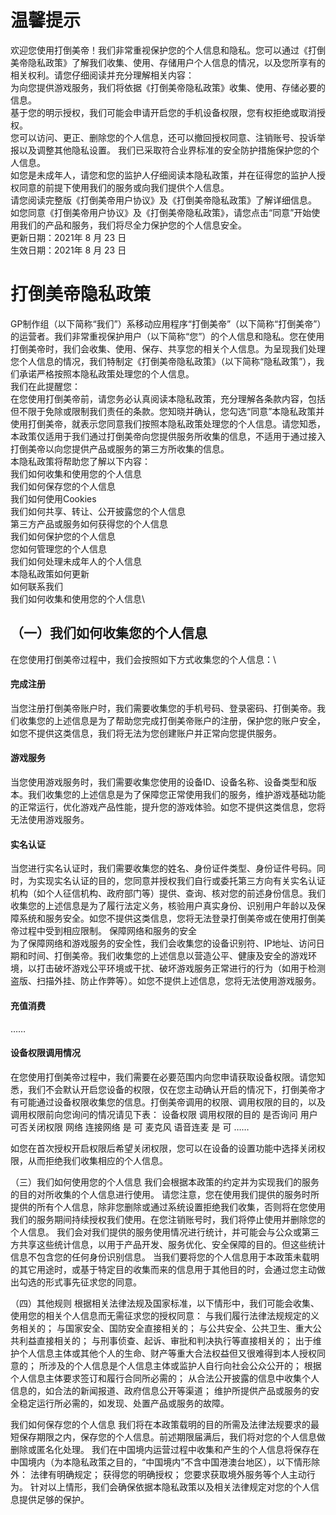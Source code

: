 # 温馨提示
欢迎您使用打倒美帝！我们非常重视保护您的个人信息和隐私。您可以通过《打倒美帝隐私政策》了解我们收集、使用、存储用户个人信息的情况，以及您所享有的相关权利。请您仔细阅读并充分理解相关内容：\
为向您提供游戏服务，我们将依据《打倒美帝隐私政策》收集、使用、存储必要的信息。\
基于您的明示授权，我们可能会申请开启您的手机设备权限，您有权拒绝或取消授权。\
您可以访问、更正、删除您的个人信息，还可以撤回授权同意、注销账号、投诉举报以及调整其他隐私设置。
我们已采取符合业界标准的安全防护措施保护您的个人信息。\
如您是未成年人，请您和您的监护人仔细阅读本隐私政策，并在征得您的监护人授权同意的前提下使用我们的服务或向我们提供个人信息。\
请您阅读完整版《打倒美帝用户协议》及《打倒美帝隐私政策》了解详细信息。\
如您同意《打倒美帝用户协议》及《打倒美帝隐私政策》，请您点击“同意”开始使用我们的产品和服务，我们将尽全力保护您的个人信息安全。\
更新日期：2021年 8 月 23 日\
生效日期：2021年 8 月 23 日
# 打倒美帝隐私政策
GP制作组（以下简称“我们”）系移动应用程序“打倒美帝”（以下简称“打倒美帝”）的运营者。我们非常重视保护用户（以下简称“您”）的个人信息和隐私。您在使用打倒美帝时，我们会收集、使用、保存、共享您的相关个人信息。为呈现我们处理您个人信息的情况，我们特制定《打倒美帝隐私政策》（以下简称“隐私政策”），我们承诺严格按照本隐私政策处理您的个人信息。\
我们在此提醒您：\
在您使用打倒美帝前，请您务必认真阅读本隐私政策，充分理解各条款内容，包括但不限于免除或限制我们责任的条款。您知晓并确认，您勾选“同意”本隐私政策并使用打倒美帝，就表示您同意我们按照本隐私政策处理您的个人信息。请您知悉，本政策仅适用于我们通过打倒美帝向您提供服务所收集的信息，不适用于通过接入打倒美帝以向您提供产品或服务的第三方所收集的信息。\
本隐私政策将帮助您了解以下内容：\
我们如何收集和使用您的个人信息\
我们如何保存您的个人信息\
我们如何使用Cookies\
我们如何共享、转让、公开披露您的个人信息\
第三方产品或服务如何获得您的个人信息\
我们如何保护您的个人信息\
您如何管理您的个人信息\
我们如何处理未成年人的个人信息\
本隐私政策如何更新\
如何联系我们\
我们如何收集和使用您的个人信息\
## （一）我们如何收集您的个人信息
在您使用打倒美帝过程中，我们会按照如下方式收集您的个人信息：\
#### 完成注册
当您注册打倒美帝账户时，我们需要收集您的手机号码、登录密码、打倒美帝。我们收集您的上述信息是为了帮助您完成打倒美帝账户的注册，保护您的账户安全，如您不提供这类信息，我们将无法为您创建账户并正常向您提供服务。
#### 游戏服务
当您使用游戏服务时，我们需要收集您使用的设备ID、设备名称、设备类型和版本。我们收集您的上述信息是为了保障您正常使用我们的服务，维护游戏基础功能的正常运行，优化游戏产品性能，提升您的游戏体验。如您不提供这类信息，您将无法使用游戏服务。
#### 实名认证
当您进行实名认证时，我们需要收集您的姓名、身份证件类型、身份证件号码。同时，为实现实名认证的目的，您同意并授权我们自行或委托第三方向有关实名认证机构（如个人征信机构、政府部门等）提供、查询、核对您的前述身份信息。我们收集您的上述信息是为了履行法定义务，核验用户真实身份、识别用户年龄以及保障系统和服务安全。如您不提供这类信息，您将无法登录打倒美帝或在使用打倒美帝过程中受到相应限制。
保障网络和服务的安全\
为了保障网络和游戏服务的安全性，我们会收集您的设备识别符、IP地址、访问日期和时间、打倒美帝。我们收集您的上述信息以营造公平、健康及安全的游戏环境，以打击破坏游戏公平环境或干扰、破坏游戏服务正常进行的行为（如用于检测盗版、扫描外挂、防止作弊等）。如您不提供上述信息，您将无法使用游戏服务。
#### 充值消费
……
#### 设备权限调用情况
在您使用打倒美帝过程中，我们需要在必要范围内向您申请获取设备权限。请您知悉，我们不会默认开启您设备的权限，仅在您主动确认开启的情况下，打倒美帝才有可能通过设备权限收集您的信息。打倒美帝调用的权限、调用权限的目的，以及调用权限前向您询问的情况请见下表：
设备权限	调用权限的目的	是否询问	用户可否关闭权限
网络	连接网络	是	可
麦克风	语音连麦	是	可
……			

如您在首次授权开启权限后希望关闭权限，您可以在设备的设置功能中选择关闭权限，从而拒绝我们收集相应的个人信息。

（三）我们如何使用您的个人信息
我们会根据本政策的约定并为实现我们的服务的目的对所收集的个人信息进行使用。 
请您注意，您在使用我们提供的服务时所提供的所有个人信息，除非您删除或通过系统设置拒绝我们收集，否则将在您使用我们的服务期间持续授权我们使用。在您注销账号时，我们将停止使用并删除您的个人信息。
我们会对我们提供的服务使用情况进行统计，并可能会与公众或第三方共享这些统计信息，以用于产品开发、服务优化、安全保障的目的。但这些统计信息不包含您的任何身份识别信息。 
当我们要将您的个人信息用于本政策未载明的其它用途时，或基于特定目的收集而来的信息用于其他目的时，会通过您主动做出勾选的形式事先征求您的同意。 

（四）其他规则
根据相关法律法规及国家标准，以下情形中，我们可能会收集、使用您的相关个人信息而无需征求您的授权同意：
与我们履行法律法规规定的义务相关的；
与国家安全、国防安全直接相关的；
与公共安全、公共卫生、重大公共利益直接相关的；
与刑事侦查、起诉、审批和判决执行等直接相关的；
出于维护个人信息主体或其他个人的生命、财产等重大合法权益但又很难得到本人授权同意的；
所涉及的个人信息是个人信息主体或监护人自行向社会公众公开的；
根据个人信息主体要求签订和履行合同所必需的；
从合法公开披露的信息中收集个人信息的，如合法的新闻报道、政府信息公开等渠道；
维护所提供产品或服务的安全稳定运行所必需的，如发现、处置产品或服务的故障。

我们如何保存您的个人信息
我们将在本政策载明的目的所需及法律法规要求的最短保存期限之内，保存您的个人信息。前述期限届满后，我们将对您的个人信息做删除或匿名化处理。
我们在中国境内运营过程中收集和产生的个人信息将保存在中国境内（为本隐私政策之目的，“中国境内”不含中国港澳台地区），以下情形除外：
法律有明确规定；
获得您的明确授权；
您要求获取境外服务等个人主动行为。
针对以上情形，我们会确保依据本隐私政策以及相关法律规定对您的个人信息提供足够的保护。
